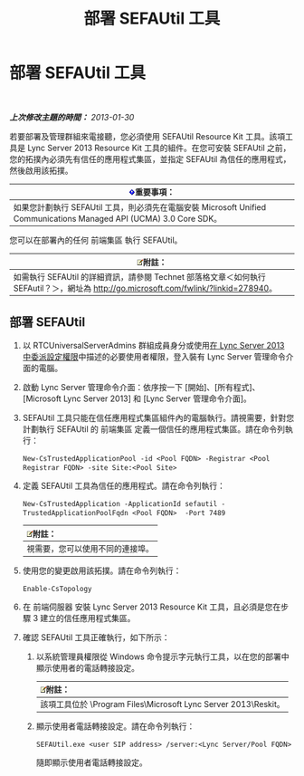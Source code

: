 ﻿---
title: 部署 SEFAUtil 工具
TOCTitle: 部署 SEFAUtil 工具
ms:assetid: fb556e50-88dd-4404-a3d5-be36f5ba41e6
ms:mtpsurl: https://technet.microsoft.com/zh-tw/library/JJ945659(v=OCS.15)
ms:contentKeyID: 52056270
ms.date: 08/24/2015
mtps_version: v=OCS.15
ms.translationtype: HT
---

# 部署 SEFAUtil 工具

 

_**上次修改主題的時間：** 2013-01-30_

若要部署及管理群組來電接聽，您必須使用 SEFAUtil Resource Kit 工具。該項工具是 Lync Server 2013 Resource Kit 工具的組件。在您可安裝 SEFAUtil 之前，您的拓撲內必須先有信任的應用程式集區，並指定 SEFAUtil 為信任的應用程式，然後啟用該拓撲。

<table>
<thead>
<tr class="header">
<th><img src="images/Gg412908.important(OCS.15).gif" title="important" alt="important" />重要事項：</th>
</tr>
</thead>
<tbody>
<tr class="odd">
<td>如果您計劃執行 SEFAUtil 工具，則必須先在電腦安裝 Microsoft Unified Communications Managed API (UCMA) 3.0 Core SDK。</td>
</tr>
</tbody>
</table>


您可以在部署內的任何 前端集區 執行 SEFAUtil。

<table>
<thead>
<tr class="header">
<th><img src="images/Gg398811.note(OCS.15).gif" title="note" alt="note" />附註：</th>
</tr>
</thead>
<tbody>
<tr class="odd">
<td>如需執行 SEFAUtil 的詳細資訊，請參閱 Technet 部落格文章＜如何執行 SEFAutil？＞，網址為 <a href="http://go.microsoft.com/fwlink/?linkid=278940" class="uri">http://go.microsoft.com/fwlink/?linkid=278940</a>。</td>
</tr>
</tbody>
</table>


## 部署 SEFAUtil

1.  以 RTCUniversalServerAdmins 群組成員身分或使用[在 Lync Server 2013 中委派設定權限](lync-server-2013-delegate-setup-permissions.md)中描述的必要使用者權限，登入裝有 Lync Server 管理命令介面的電腦。

2.  啟動 Lync Server 管理命令介面：依序按一下 \[開始\]、\[所有程式\]、\[Microsoft Lync Server 2013\] 和 \[Lync Server 管理命令介面\]。

3.  SEFAUtil 工具只能在信任應用程式集區組件內的電腦執行。請視需要，針對您計劃執行 SEFAUtil 的 前端集區 定義一個信任的應用程式集區。請在命令列執行：
    
        New-CsTrustedApplicationPool -id <Pool FQDN> -Registrar <Pool Registrar FQDN> -site Site:<Pool Site>

4.  定義 SEFAUtil 工具為信任的應用程式。請在命令列執行：
    
        New-CsTrustedApplication -ApplicationId sefautil -TrustedApplicationPoolFqdn <Pool FQDN>  -Port 7489
    
    <table>
    <thead>
    <tr class="header">
    <th><img src="images/Gg398811.note(OCS.15).gif" title="note" alt="note" />附註：</th>
    </tr>
    </thead>
    <tbody>
    <tr class="odd">
    <td>視需要，您可以使用不同的連接埠。</td>
    </tr>
    </tbody>
    </table>


5.  使用您的變更啟用該拓撲。請在命令列執行：
    
        Enable-CsTopology

6.  在 前端伺服器 安裝 Lync Server 2013 Resource Kit 工具，且必須是您在步驟 3 建立的信任應用程式集區。

7.  確認 SEFAUtil 工具正確執行，如下所示：
    
    1.  以系統管理員權限從 Windows 命令提示字元執行工具，以在您的部署中顯示使用者的電話轉接設定。
        
        <table>
        <thead>
        <tr class="header">
        <th><img src="images/Gg398811.note(OCS.15).gif" title="note" alt="note" />附註：</th>
        </tr>
        </thead>
        <tbody>
        <tr class="odd">
        <td>該項工具位於 \Program Files\Microsoft Lync Server 2013\Reskit。</td>
        </tr>
        </tbody>
        </table>
    
    2.  顯示使用者電話轉接設定。請在命令列執行：
        
            SEFAUtil.exe <user SIP address> /server:<Lync Server/Pool FQDN>
        
        隨即顯示使用者電話轉接設定。

